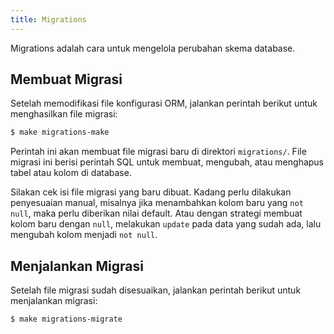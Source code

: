 ```yaml
---
title: Migrations
---
```


Migrations adalah cara untuk mengelola perubahan skema database.

## Membuat Migrasi

Setelah memodifikasi file konfigurasi ORM, jalankan perintah berikut untuk
menghasilkan file migrasi:

```bash
$ make migrations-make
```

Perintah ini akan membuat file migrasi baru di direktori `migrations/`. File
migrasi ini berisi perintah SQL untuk membuat, mengubah, atau menghapus tabel
atau kolom di database.

Silakan cek isi file migrasi yang baru dibuat. Kadang perlu dilakukan
penyesuaian manual, misalnya jika menambahkan kolom baru yang `not null`, maka
perlu diberikan nilai default. Atau dengan strategi membuat kolom baru dengan
`null`, melakukan `update` pada data yang sudah ada, lalu mengubah kolom menjadi
`not null`.

## Menjalankan Migrasi

Setelah file migrasi sudah disesuaikan, jalankan perintah berikut untuk
menjalankan migrasi:

```bash
$ make migrations-migrate
```
